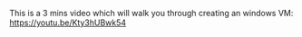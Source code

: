 
This is a 3 mins video which will walk you through creating an windows VM: https://youtu.be/Kty3hUBwk54
